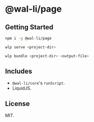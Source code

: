 # @wal-li/page

## Getting Started

```bash
npm i -g @wal-li/page
```

```bash
wlp serve <project-dir>
```

```bash
wlp bundle <project-dir> <output-file>
```

## Includes

- `@wal-li/core`'s `runScript`.
- LiquidJS.

## License

MIT.
